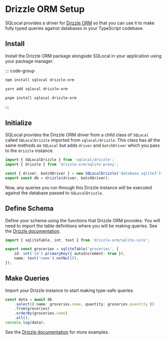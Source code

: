 # Drizzle ORM Setup

SQLocal provides a driver for [Drizzle ORM](https://orm.drizzle.team/) so that you can use it to make fully typed queries against databases in your TypeScript codebase.

## Install

Install the Drizzle ORM package alongside SQLocal in your application using your package manager.

::: code-group

```sh [npm]
npm install sqlocal drizzle-orm
```

```sh [yarn]
yarn add sqlocal drizzle-orm
```

```sh [pnpm]
pnpm install sqlocal drizzle-orm
```

:::

## Initialize

SQLocal provides the Drizzle ORM driver from a child class of `SQLocal` called `SQLocalDrizzle` imported from `sqlocal/drizzle`. This class has all the same methods as `SQLocal` but adds `driver` and `batchDriver` which you pass to the `drizzle` instance.

```typescript
import { SQLocalDrizzle } from 'sqlocal/drizzle';
import { drizzle } from 'drizzle-orm/sqlite-proxy';

const { driver, batchDriver } = new SQLocalDrizzle('database.sqlite3');
export const db = drizzle(driver, batchDriver);
```

Now, any queries you run through this Drizzle instance will be executed against the database passed to `SQLocalDrizzle`.

## Define Schema

Define your schema using the functions that Drizzle ORM provides. You will need to import the table definitions where you will be making queries. See the [Drizzle documentation](https://orm.drizzle.team/docs/sql-schema-declaration).

```typescript
import { sqliteTable, int, text } from 'drizzle-orm/sqlite-core';

export const groceries = sqliteTable('groceries', {
	id: int('id').primaryKey({ autoIncrement: true }),
	name: text('name').notNull(),
});
```

## Make Queries

Import your Drizzle instance to start making type-safe queries.

```typescript
const data = await db
	.select({ name: groceries.name, quantity: groceries.quantity })
	.from(groceries)
	.orderBy(groceries.name)
	.all();
console.log(data);
```

See the [Drizzle documentation](https://orm.drizzle.team/docs/crud) for more examples.
